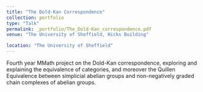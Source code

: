 ```yaml
---
title: "The Dold-Kan Correspondence"
collection: portfolio
type: "Talk"
permalink: _portfolio/The_Dold-Kan_correspondence.pdf
venue: "The University of Sheffield, Hicks Building"

location: "The University of Sheffield"
---
```


Fourth year MMath project on the Dold-Kan correspondence, exploring and explaining the equivalence of categories, and moreover the Quillen Equivalence between simplicial abelian groups and non-negatively graded chain complexes of abelian groups. 
